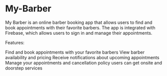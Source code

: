 # My-Barber
My Barber is an online barber booking app that allows users to find and book appointments with their favorite barbers. 
The app is integrated with Firebase, which allows users to sign in and manage their appointments.

Features:

Find and book appointments with your favorite barbers
View barber availability and pricing
Receive notifications about upcoming appointments
Manage your appointments and cancellation policy
users can get onsite and doorstep services
